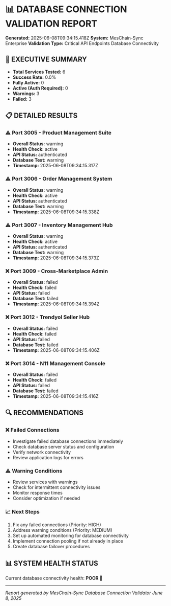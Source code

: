 # 📊 DATABASE CONNECTION VALIDATION REPORT
**Generated:** 2025-06-08T09:34:15.418Z
**System:** MesChain-Sync Enterprise
**Validation Type:** Critical API Endpoints Database Connectivity

## 🎯 EXECUTIVE SUMMARY

- **Total Services Tested:** 6
- **Success Rate:** 0.0%
- **Fully Active:** 0
- **Active (Auth Required):** 0  
- **Warnings:** 3
- **Failed:** 3

## 📋 DETAILED RESULTS

### ⚠️ Port 3005 - Product Management Suite

- **Overall Status:** warning
- **Health Check:** active
- **API Status:** authenticated
- **Database Test:** warning
- **Timestamp:** 2025-06-08T09:34:15.317Z

### ⚠️ Port 3006 - Order Management System

- **Overall Status:** warning
- **Health Check:** active
- **API Status:** authenticated
- **Database Test:** warning
- **Timestamp:** 2025-06-08T09:34:15.338Z

### ⚠️ Port 3007 - Inventory Management Hub

- **Overall Status:** warning
- **Health Check:** active
- **API Status:** authenticated
- **Database Test:** warning
- **Timestamp:** 2025-06-08T09:34:15.373Z

### ❌ Port 3009 - Cross-Marketplace Admin

- **Overall Status:** failed
- **Health Check:** failed
- **API Status:** failed
- **Database Test:** failed
- **Timestamp:** 2025-06-08T09:34:15.394Z

### ❌ Port 3012 - Trendyol Seller Hub

- **Overall Status:** failed
- **Health Check:** failed
- **API Status:** failed
- **Database Test:** failed
- **Timestamp:** 2025-06-08T09:34:15.406Z

### ❌ Port 3014 - N11 Management Console

- **Overall Status:** failed
- **Health Check:** failed
- **API Status:** failed
- **Database Test:** failed
- **Timestamp:** 2025-06-08T09:34:15.416Z

## 🔍 RECOMMENDATIONS

### ❌ Failed Connections
- Investigate failed database connections immediately
- Check database server status and configuration
- Verify network connectivity
- Review application logs for errors

### ⚠️ Warning Conditions  
- Review services with warnings
- Check for intermittent connectivity issues
- Monitor response times
- Consider optimization if needed

### 📈 Next Steps
1. Fix any failed connections (Priority: HIGH)
2. Address warning conditions (Priority: MEDIUM)
3. Set up automated monitoring for database connectivity
4. Implement connection pooling if not already in place
5. Create database failover procedures

## 📊 SYSTEM HEALTH STATUS

Current database connectivity health: **POOR 🚨**

---
*Report generated by MesChain-Sync Database Connection Validator*
*June 8, 2025*
